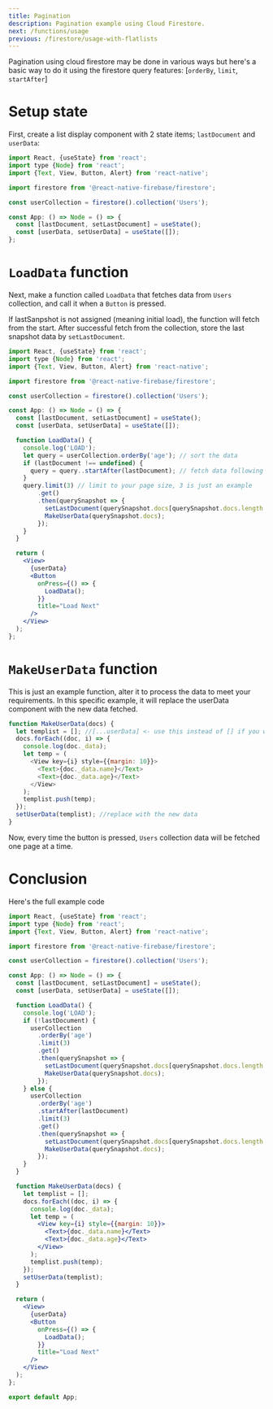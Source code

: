 ```yaml
---
title: Pagination
description: Pagination example using Cloud Firestore.
next: /functions/usage
previous: /firestore/usage-with-flatlists
---
```


Pagination using cloud firestore may be done in various ways but here's a basic way to do it using the firestore query features:
[`orderBy`, `limit`, `startAfter`]

# Setup state

First, create a list display component with 2 state items; `lastDocument` and `userData`:

```jsx
import React, {useState} from 'react';
import type {Node} from 'react';
import {Text, View, Button, Alert} from 'react-native';

import firestore from '@react-native-firebase/firestore';

const userCollection = firestore().collection('Users');

const App: () => Node = () => {
  const [lastDocument, setLastDocument] = useState();
  const [userData, setUserData] = useState([]);
};
```

# `LoadData` function

Next, make a function called `LoadData` that fetches data from `Users` collection, and call it when a `Button` is pressed.

If lastSanpshot is not assigned (meaning initial load), the function will fetch from the start.
After successful fetch from the collection, store the last snapshot data by `setLastDocument`.

```jsx
import React, {useState} from 'react';
import type {Node} from 'react';
import {Text, View, Button, Alert} from 'react-native';

import firestore from '@react-native-firebase/firestore';

const userCollection = firestore().collection('Users');

const App: () => Node = () => {
  const [lastDocument, setLastDocument] = useState();
  const [userData, setUserData] = useState([]);

  function LoadData() {
    console.log('LOAD');
    let query = userCollection.orderBy('age'); // sort the data
    if (lastDocument !== undefined) {
      query = query..startAfter(lastDocument); // fetch data following the last document accessed
    }
    query.limit(3) // limit to your page size, 3 is just an example
        .get()
        .then(querySnapshot => {
          setLastDocument(querySnapshot.docs[querySnapshot.docs.length - 1]);
          MakeUserData(querySnapshot.docs);
        });
    }
  }

  return (
    <View>
      {userData}
      <Button
        onPress={() => {
          LoadData();
        }}
        title="Load Next"
      />
    </View>
  );
};
```

# `MakeUserData` function

This is just an example function, alter it to process the data to meet your requirements.
In this specific example, it will replace the userData component with the new data fetched.

```js
function MakeUserData(docs) {
  let templist = []; //[...userData] <- use this instead of [] if you want to save the previous data.
  docs.forEach((doc, i) => {
    console.log(doc._data);
    let temp = (
      <View key={i} style={{margin: 10}}>
        <Text>{doc._data.name}</Text>
        <Text>{doc._data.age}</Text>
      </View>
    );
    templist.push(temp);
  });
  setUserData(templist); //replace with the new data
}
```

Now, every time the button is pressed, `Users` collection data will be fetched one page at a time.

# Conclusion

Here's the full example code

```jsx
import React, {useState} from 'react';
import type {Node} from 'react';
import {Text, View, Button, Alert} from 'react-native';

import firestore from '@react-native-firebase/firestore';

const userCollection = firestore().collection('Users');

const App: () => Node = () => {
  const [lastDocument, setLastDocument] = useState();
  const [userData, setUserData] = useState([]);

  function LoadData() {
    console.log('LOAD');
    if (!lastDocument) {
      userCollection
        .orderBy('age')
        .limit(3)
        .get()
        .then(querySnapshot => {
          setLastDocument(querySnapshot.docs[querySnapshot.docs.length - 1]);
          MakeUserData(querySnapshot.docs);
        });
    } else {
      userCollection
        .orderBy('age')
        .startAfter(lastDocument)
        .limit(3)
        .get()
        .then(querySnapshot => {
          setLastDocument(querySnapshot.docs[querySnapshot.docs.length - 1]);
          MakeUserData(querySnapshot.docs);
        });
    }
  }

  function MakeUserData(docs) {
    let templist = [];
    docs.forEach((doc, i) => {
      console.log(doc._data);
      let temp = (
        <View key={i} style={{margin: 10}}>
          <Text>{doc._data.name}</Text>
          <Text>{doc._data.age}</Text>
        </View>
      );
      templist.push(temp);
    });
    setUserData(templist);
  }

  return (
    <View>
      {userData}
      <Button
        onPress={() => {
          LoadData();
        }}
        title="Load Next"
      />
    </View>
  );
};

export default App;
```
